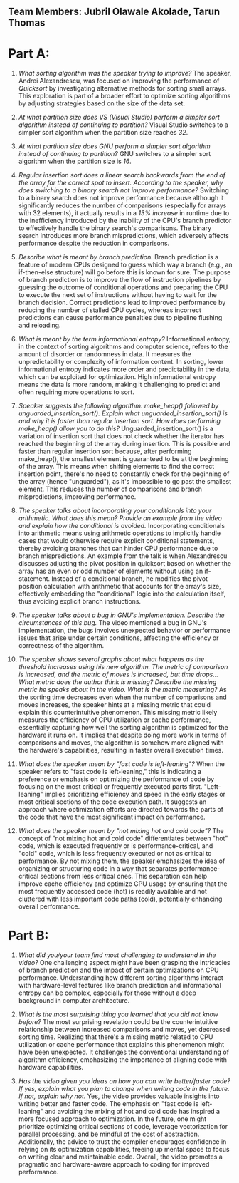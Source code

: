 ## Team Members: Jubril Olawale Akolade, Tarun Thomas

# Part A:

1. *What sorting algorithm was the speaker trying to improve?*
   The speaker, Andrei Alexandrescu, was focused on improving the performance of *Quicksort* by investigating alternative methods for sorting small arrays. This exploration is part of a broader effort to optimize sorting algorithms by adjusting strategies based on the size of the data set.

2. *At what partition size does VS (Visual Studio) perform a simpler sort algorithm instead of continuing to partition?*
   Visual Studio switches to a simpler sort algorithm when the partition size reaches *32*.

3. *At what partition size does GNU perform a simpler sort algorithm instead of continuing to partition?*
   GNU switches to a simpler sort algorithm when the partition size is *16*.

4. *Regular insertion sort does a linear search backwards from the end of the array for the correct spot to insert. According to the speaker, why does switching to a binary search not improve performance?*
   Switching to a binary search does not improve performance because although it significantly reduces the number of comparisons (especially for arrays with 32 elements), it actually results in a *13% increase* in runtime due to the inefficiency introduced by the inability of the CPU's branch predictor to effectively handle the binary search's comparisons. The binary search introduces more branch mispredictions, which adversely affects performance despite the reduction in comparisons.

5. *Describe what is meant by branch prediction.*
   Branch prediction is a feature of modern CPUs designed to guess which way a branch (e.g., an if-then-else structure) will go before this is known for sure. The purpose of branch prediction is to improve the flow of instruction pipelines by guessing the outcome of conditional operations and preparing the CPU to execute the next set of instructions without having to wait for the branch decision. Correct predictions lead to improved performance by reducing the number of stalled CPU cycles, whereas incorrect predictions can cause performance penalties due to pipeline flushing and reloading.

6. *What is meant by the term informational entropy?*
   Informational entropy, in the context of sorting algorithms and computer science, refers to the amount of disorder or randomness in data. It measures the unpredictability or complexity of information content. In sorting, lower informational entropy indicates more order and predictability in the data, which can be exploited for optimization. High informational entropy means the data is more random, making it challenging to predict and often requiring more operations to sort.

7. *Speaker suggests the following algorithm: make_heap() followed by unguarded_insertion_sort(). Explain what unguarded_insertion_sort() is and why it is faster than regular insertion sort. How does performing make_heap() allow you to do this?*
   Unguarded_insertion_sort() is a variation of insertion sort that does not check whether the iterator has reached the beginning of the array during insertion. This is possible and faster than regular insertion sort because, after performing make_heap(), the smallest element is guaranteed to be at the beginning of the array. This means when shifting elements to find the correct insertion point, there's no need to constantly check for the beginning of the array (hence "unguarded"), as it's impossible to go past the smallest element. This reduces the number of comparisons and branch mispredictions, improving performance.

8. *The speaker talks about incorporating your conditionals into your arithmetic. What does this mean? Provide an example from the video and explain how the conditional is avoided.*
   Incorporating conditionals into arithmetic means using arithmetic operations to implicitly handle cases that would otherwise require explicit conditional statements, thereby avoiding branches that can hinder CPU performance due to branch mispredictions. An example from the talk is when Alexandrescu discusses adjusting the pivot position in quicksort based on whether the array has an even or odd number of elements without using an if-statement. Instead of a conditional branch, he modifies the pivot position calculation with arithmetic that accounts for the array's size, effectively embedding the "conditional" logic into the calculation itself, thus avoiding explicit branch instructions.

9. *The speaker talks about a bug in GNU's implementation. Describe the circumstances of this bug.*
 The video mentioned a bug in GNU's implementation, the bugs involves unexpected behavior or performance issues that arise under certain conditions, affecting the efficiency or correctness of the algorithm.

10. *The speaker shows several graphs about what happens as the threshold increases using his new algorithm. The metric of comparison is increased, and the metric of moves is increased, but time drops... What metric does the author think is missing? Describe the missing metric he speaks about in the video. What is the metric measuring?*
As the sorting time decreases even when the number of comparisons and moves increases, the speaker hints at a missing metric that could explain this counterintuitive phenomenon. This missing metric likely measures the efficiency of CPU utilization or cache performance, essentially capturing how well the sorting algorithm is optimized for the hardware it runs on. It implies that despite doing more work in terms of comparisons and moves, the algorithm is somehow more aligned with the hardware's capabilities, resulting in faster overall execution times.


11. *What does the speaker mean by "fast code is left-leaning"?*
   When the speaker refers to "fast code is left-leaning," this is indicating a preference or emphasis on optimizing the performance of code by focusing on the most critical or frequently executed parts first. "Left-leaning" implies prioritizing  efficiency and speed in the early stages or most critical sections of the code execution path. It suggests an approach where optimization efforts are directed towards the parts of the code that have the most significant impact on performance.

12. *What does the speaker mean by "not mixing hot and cold code"?*
   The concept of "not mixing hot and cold code" differentiates between "hot" code, which is executed frequently or is performance-critical, and "cold" code, which is less frequently executed or not as critical to performance. By not mixing them, the speaker emphasizes the idea of organizing or structuring code in a way that separates performance-critical sections from less critical ones. This separation can help improve cache efficiency and optimize CPU usage by ensuring that the most frequently accessed code (hot) is readily available and not cluttered with less important code paths (cold), potentially enhancing overall performance.


# Part B:

1. *What did you/your team find most challenging to understand in the video?*
   One challenging aspect might have been grasping the intricacies of branch prediction and the impact of certain optimizations on CPU performance. Understanding how different sorting algorithms interact with hardware-level features like branch prediction and informational entropy can be complex, especially for those without a deep background in computer architecture.

 2. *What is the most surprising thing you learned that you did not know before?* 
    The most surprising revelation could be the counterintuitive relationship between increased comparisons and moves, yet decreased sorting time. Realizing that there's a missing metric related to CPU utilization or cache performance that explains this phenomenon might have been unexpected. It challenges the conventional understanding of algorithm efficiency, emphasizing the importance of aligning code with hardware capabilities. 
 
 3. *Has the video given you ideas on how you can write better/faster code? If yes, explain what you plan to change when writing code in the future. If not, explain why not.*  Yes, the video provides valuable insights into writing better and faster code. The emphasis on "fast code is left-leaning" and avoiding the mixing of hot and cold code has inspired a more focused approach to optimization. In the future, one might prioritize optimizing critical sections of code, leverage vectorization for parallel processing, and be mindful of the cost of abstraction. Additionally, the advice to trust the compiler encourages confidence in relying on its optimization capabilities, freeing up mental space to focus on writing clear and maintainable code. Overall, the video promotes a pragmatic and hardware-aware approach to coding for improved performance.

